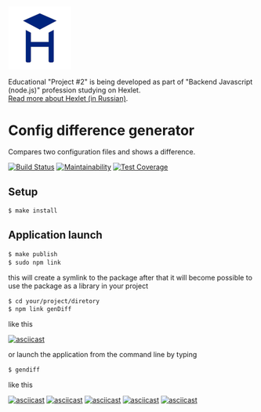 ##
[![Hexlet Ltd. logo](https://raw.githubusercontent.com/Hexlet/hexletguides.github.io/master/images/hexlet_logo128.png)](https://ru.hexlet.io/pages/about?utm_source=github&utm_medium=link&utm_campaign=nodejs-package)

Educational "Project #2" is being developed as part of "Backend Javascript (node.js)" profession studying on Hexlet.  
[Read more about Hexlet (in Russian)](https://ru.hexlet.io/pages/about?utm_source=github&utm_medium=link&utm_campaign=nodejs-package).
##

# Config difference generator
Compares two configuration files and shows a difference.

[![Build Status](https://img.shields.io/endpoint.svg?url=https%3A%2F%2Factions-badge.atrox.dev%2Fushachev%2Fbackend-project-lvl2%2Fbadge%3Fref%3Dmaster&style=flat)](https://actions-badge.atrox.dev/ushachev/backend-project-lvl2/goto?ref=master)
[![Maintainability](https://api.codeclimate.com/v1/badges/cf8e444c79a3b4fee878/maintainability)](https://codeclimate.com/github/ushachev/backend-project-lvl2/maintainability)
[![Test Coverage](https://api.codeclimate.com/v1/badges/cf8e444c79a3b4fee878/test_coverage)](https://codeclimate.com/github/ushachev/backend-project-lvl2/test_coverage)

## Setup

```sh
$ make install
```

## Application launch

```sh
$ make publish
$ sudo npm link
```
this will create a symlink to the package after that it will become possible to use the package as a library in your project

```sh
$ cd your/project/diretory
$ npm link genDiff
```
like this

[![asciicast](https://asciinema.org/a/SeHXXvH4yzyDE57RRSH8OjzJA.svg)](https://asciinema.org/a/SeHXXvH4yzyDE57RRSH8OjzJA)

or launch the application from the command line by typing

```sh
$ gendiff
```
like this

[![asciicast](https://asciinema.org/a/PMofhfyqQVimjjeGh5ouPLnPo.svg)](https://asciinema.org/a/PMofhfyqQVimjjeGh5ouPLnPo)
[![asciicast](https://asciinema.org/a/wUNqYX5xmN5tAw50xDzkGyADu.svg)](https://asciinema.org/a/wUNqYX5xmN5tAw50xDzkGyADu)
[![asciicast](https://asciinema.org/a/2rq9oYXEcJVbffvkmlEzzWboV.svg)](https://asciinema.org/a/2rq9oYXEcJVbffvkmlEzzWboV)
[![asciicast](https://asciinema.org/a/lewlj7l60MsPvjuydX6oW9vSO.svg)](https://asciinema.org/a/lewlj7l60MsPvjuydX6oW9vSO)
[![asciicast](https://asciinema.org/a/hfFKIyNXM82eAJaNNb76OCmsP.svg)](https://asciinema.org/a/hfFKIyNXM82eAJaNNb76OCmsP)
